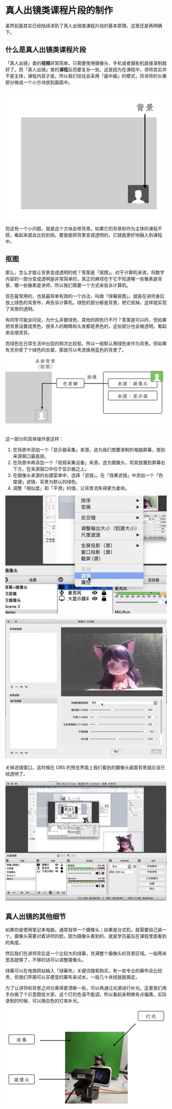 # 真人出镜类课程片段的制作

虽然前面其实已经陆续讲到了真人出镜类课程片段的基本原理，这里还是再明确下。

## 什么是真人出镜类课程片段

「真人出镜」类的**视频**非常简单，只需要使用摄像头、手机或者摄影机直接录制就好了。而「真人出镜」类的**课程**反而要复杂一些。这是因为在课程中，讲师其实并不是主体，课程内容才是。所以我们往往会采用「画中画」的模式，将讲师的头像部分做成一个小方块放到画面中。

![picture 79](images/2bb65857cb1e94b73eb35672ec1582159d2de7282f363c3dd1cd2a0da988e8af.png)  

但这有一个小问题，就是这个方块会带背景。如果它的背景和作为主体的课程不搭，看起来就会比较别扭。要是能把背景变成透明的，它就能更好地融入到课程中。

## 抠图

那么，怎么才能让背景变成透明的呢？答案是「抠图」。对于计算机来讲，将数字内容的一部分变成透明是非常简单的，真正的麻烦在于它不知道哪一些像素是背景、哪一些像素是讲师，所以我们需要一个方式来告诉计算机。

现在最常用的，也是最简单有效的一个办法，叫做「绿幕抠图」。就是在讲师身后放上绿色的背景布，再告诉计算机，绿色的部分都是背景，把它抠掉。这样就实现了背景的透明。

有同学可能会问说，为什么非要绿色，其他的颜色行不行？答案是可以的，但如果把背景设置成黑色，很多人的眼睛和头发都是黑色的，这些部分也会被透明，看起来会很灵异。

而绿色在日常生活中出现的频次比较低，所以一般默认用绿色来作为背景。但如果有天你穿了个绿色的衣裳，那就可以考虑换用蓝色的背景了。

![picture 80](images/2c9537c8c7cbafd1b84d368347f5692b46ccec11fc30b8fb0bd3ac0057baec7f.png)  

这一部分的具体操作是这样：

1. 在场景中添加一个「显示器采集」来源，选为我们想要录制的电脑屏幕，放到来源窗口最底层。
1. 在场景中再添加一个「视频采集设备」来源，选为摄像头，将其放置到屏幕右下方，在来源窗口中位于显示器之上。
1. 在摄像头来源的右键菜单中，选择「滤镜」，在「效果滤镜」中添加一个「色度键」滤镜，背景为默认的绿色。
1. 调整「相似度」和「平滑」的值，让背景消失得更为柔和。

![picture 82](images/bbab1448b7d37b1e046150b3367a147328f9815255b23b4c6f99f8fd1021cad9.png)  

![picture 83](images/dcad14fe668d4a01fb1ebf5fded6e8ba4a2dc2781fe621685ab9ef80e67dca63.png)  


关掉滤镜窗口，这时候在 OBS 的预览界面上我们看到的摄像头画面背景就应该已经透明了。

![picture 84](images/cbba508e0a684925ae8b47ba8c8f42908ce619c070fc957a9a63f15fdb7144c2.png)  



## 真人出镜的其他细节


如果你是使用笔记本电脑，通常自带一个摄像头；如果是台式机，就需要自己装一个。摄像头需要对着讲师的脸，因为摄像头看到的，就是学员最后在课程里面看到的角度。

然后我们在讲师背后竖一个比较大的绿幕，充满整个摄像头的背景区域。一般两米宽高就够了，不够的话可以调整摄像头。

绿幕可以在电商网站输入「绿幕布」关键词搜索购买。有一些专业的幕布会比较贵，但我们早期可以买便宜的幕布来试水，一般几十块钱就能搞定。

为了让讲师和背景之间分离得更清晰一些，可以再通过光源进行补光。这里我们用手办做了个示意图给大家。这个灯的色温不能调，所以看起来稍微有点偏黄。实际录制的时候，可以用白色的灯来补光。

![picture 81](images/fdaee0fcd650f2adfb41a10cac727a88f4292d03e893c6aa27d929de119786db.png)  




